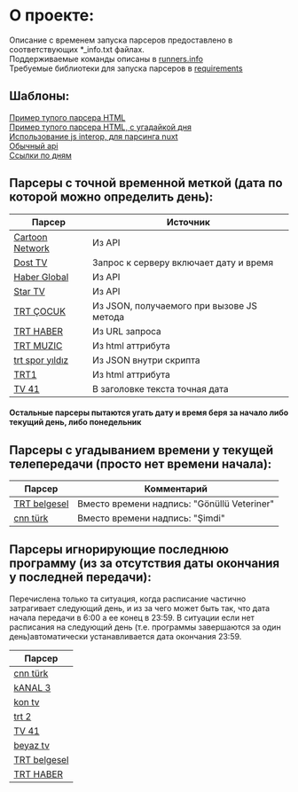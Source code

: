 # О проекте:
Описание с временем запуска парсеров предоставлено в соответствующих *_info.txt файлах. <br />
Поддерживаемые команды описаны в [runners.info](runners.info) <br />
Требуемые библиотеки для запуска парсеров в [requirements](requirements.txt) <br />

## Шаблоны:
[Пример тупого парсера HTML](src/trt_muzic.py) <br />
[Пример тупого парсера HTML, с угадайкой дня](src/sozcu_tv.py) <br />
[Использование js interop, для парсинга nuxt](src/trt_cocuk.py) <br />
[Обычный api](src/cartoon_network.py) <br />
[Ссылки по дням](src/beyaz_tv.py)

## Парсеры с точной временной меткой (дата по которой можно определить день):
| Парсер | Источник |
| --- | --- |
| [Cartoon Network](src/cartoon_network.py) | Из API |
| [Dost TV](src/dost_tv.py) | Запрос к серверу включает дату и время | 
| [Haber Global](src/cartoon_network.py) | Из API |
| [Star TV](src/star_tv.py) | Из API |
| [TRT ÇOCUK](src/trt_cocuk.py) | Из JSON, получаемого при вызове JS метода |
| [TRT HABER](src/trt_haber.py) | Из URL запроса |
| [TRT MUZIC](src/trt_muzic.py) | Из html аттрибута |
| [trt spor yıldız](src/trt_spor_yildizi.py) | Из JSON внутри скрипта |
| [TRT1](src/trt1.py) | Из html аттрибута |
| [TV 41](src/tv41.py) | В заголовке текста точная дата |
#### Остальные парсеры пытаются угать дату и время беря за начало либо текущий день, либо понедельник

## Парсеры с угадыванием времени у текущей телепередачи (просто нет времени начала):
| Парсер | Комментарий |
| --- | --- |
| [TRT belgesel](src/trt_belgesel.py) | Вместо времени надпись: "Gönüllü Veteriner" |
| [cnn türk](src/cnn_turk.py) | Вместо времени надпись: "Şimdi" |

## Парсеры игнорирующие последнюю программу (из за отсутствия даты окончания у последней передачи):
Перечислена только та ситуация, когда расписание частично затрагивает следующий день, и из за чего может быть так, что дата начала передачи в 6:00 а ее конец в 23:59. В ситуации если нет расписания на следующий день (т.е. программы завершаются за один день)автоматически устанавливается дата окончания 23:59.

| Парсер |
| --- |
| [cnn türk](src/cnn_turk.py) |
| [kANAL 3](src/kanal3.py) | 
| [kon tv](src/kon_tv.py) |
| [trt 2](src/trt2.py) |
| [TV 41](src/tv41.py) |
| [beyaz tv](src/beyaz_tv.py) |
| [TRT belgesel](src/trt_belgesel.py) |
| [TRT HABER](src/trt_haber.py) |
